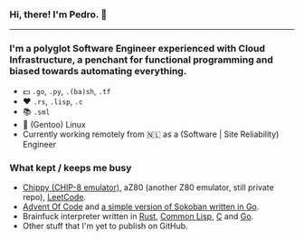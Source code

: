 ### Hi, there! I'm Pedro. 👋
---
### I'm a polyglot Software Engineer experienced with Cloud Infrastructure, a penchant for functional programming and biased towards automating everything.

- 💵 `.go`, `.py`, `.(ba)sh`, `.tf`
- ❤️ `.rs`, `.lisp`, `.c`
- 📚 `.sml`
- 🐧 (Gentoo) Linux
- Currently working remotely from 🇳🇱 as a (Software | Site Reliability) Engineer

### What kept / keeps me busy
- [Chippy (CHIP-8 emulator)](https://github.com/csixteen/chippy), aZ80 (another Z80 emulator, still private repo), [LeetCode](https://github.com/csixteen/LeetCode).
- [Advent Of Code](https://github.com/csixteen/AdventOfCode) and [a simple version of Sokoban written in Go](https://github.com/csixteen/sokoban).
- Brainfuck interpreter written in [Rust](https://github.com/csixteen/rs-bff), [Common Lisp](https://github.com/csixteen/cl-bff), [C](https://github.com/csixteen/c-bff) and [Go](https://github.com/csixteen/go-bff).
- Other stuff that I'm yet to publish on GitHub.

